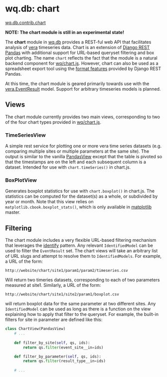 wq.db: chart
============

[wq.db.contrib.chart]

**NOTE: The chart module is still in an experimental state!**

The **chart** module in [wq.db] provides a REST-ful web API that facilitates analysis of [vera] timeseries data.  Chart is an extension of [Django REST Pandas] with additional support for URL-based queryset filtering and box plot charting.  The name `chart` reflects the fact that the module is a natural backend component for [wq/chart.js].  However, chart can also be used as a spreadsheet export tool using the [format features] provided by Django REST Pandas.

At this time, the chart module is geared primarily towards use with the [vera.EventResult] model.  Support for arbitrary timeseries models is planned.

## Views

The chart module currently provides two main views, corresponding to two of the four chart types provided in [wq/chart.js].

### TimeSeriesView
A simple rest service for plotting one or more vera time series datasets (e.g. comparing multiple sites or multiple parameters at the same site).  The output is similar to the vanilla [PandasView] except that the table is pivoted so that the timestamps are on the left and each subsequent column is a dataset.  Intended for use with `chart.timeSeries()` in chart.js.

### BoxPlotView
Generates boxplot statistics for use with `chart.boxplot()` in chart.js.  The statistics can be computed for the dataset(s) as a whole, or subdivided by year or month.  Note that this view relies on `matplotlib.cbook.boxplot_stats()`, which is only available in [matplotlib] master.

## Filtering

The chart module includes a very flexible URL-based filtering mechanism that leverages the [identify] pattern.  Any relevant `IdentifiedModel` can be used to filter the `EventResult` set.  The chart views will take an arbitrary list of URL slugs and attempt to resolve them to `IdentifiedModels`.  For example, a URL of the form:

`http://website/chart/site1/param1/param2/timeseries.csv`

Will return two timeries datasets, corresponding to each of two parameters measured at site1.  Similarly, a URL of the form:

`http://website/chart/site1/site2/param1/boxplot.csv`

will return boxplot data for the same parameter at two different sites.  Any `IdentifiedModel` can be used as long as there is a function on the view explaining how to apply that filter to the queryset.  For example, the built-in filters for site in parameter are defined like this:

```python
class ChartView(PandasView)
    # ...
    
    def filter_by_site(self, qs, ids):
        return qs.filter(event_site__in=ids)

    def filter_by_parameter(self, qs, ids):
        return qs.filter(result_type__in=ids)
    
    # ...
```

[wq.db.contrib.chart]: https://github.com/wq/wq.db/blob/master/contrib/chart
[wq.db]: http://wq.io/wq.db
[vera]: http://wq.io/vera
[vera.EventResult]: http://wq.io/docs/vera
[wq/chart.js]: http://wq.io/docs/chart-js
[Django REST Pandas]: https://github.com/wq/django-rest-pandas
[format features]: https://github.com/wq/django-rest-pandas#formats
[PandasView]: https://github.com/wq/django-rest-pandas#usage
[matplotlib]: https://github.com/matplotlib/matplotlib
[identify]: http://wq.io/docs/identify
